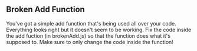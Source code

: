 ## Broken Add Function

You've got a simple add function that's being used all over your code.  Everything looks right but it doesn't seem to be working.  Fix the code inside the add fuction (in brokenAdd.js) so that the function does what it's supposed to.  Make sure to only change the code inside the function!
